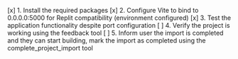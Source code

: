[x] 1. Install the required packages
[x] 2. Configure Vite to bind to 0.0.0.0:5000 for Replit compatibility (environment configured)
[x] 3. Test the application functionality despite port configuration
[ ] 4. Verify the project is working using the feedback tool
[ ] 5. Inform user the import is completed and they can start building, mark the import as completed using the complete_project_import tool